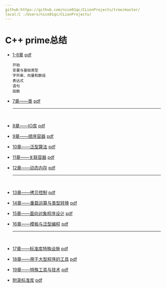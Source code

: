 ```yaml
---
github:https://github.com/nice01qc/CLionProjects/tree/master/
local:C :/Users/nice01qc/CLionProjects/
---
```


# C++ prime总结

- [1-6章](https://github.com/nice01qc/CLionProjects/tree/master/cppprime1-6/READNE.md)  [pdf](https://github.com/nice01qc/CLionProjects/tree/master/cppprime1-6/1-6.pdf)

  ```
  开始
  变量与基础类型
  字符串、向量和数组
  表达式
  语句
  函数
  ```

- [7章——类](https://github.com/nice01qc/CLionProjects/tree/master/cppprime7/READNE.md)  [pdf](https://github.com/nice01qc/CLionProjects/tree/master/cppprime7/7.pdf)

  ------

  ​


- [8章——IO库](https://github.com/nice01qc/CLionProjects/tree/master/cppprime8/READNE.md) [pdf](https://github.com/nice01qc/CLionProjects/tree/master/cppprime8/8.pdf)

- [9章——顺序容器](https://github.com/nice01qc/CLionProjects/tree/master/cppprime9/READNE.md) [pdf](https://github.com/nice01qc/CLionProjects/tree/master/cppprime9/9.pdf)

- [10章——泛型算法](https://github.com/nice01qc/CLionProjects/tree/master/cppprime10/READNE.md) [pdf](https://github.com/nice01qc/CLionProjects/tree/master/cppprime10/10.pdf)

- [11章——关联容器](https://github.com/nice01qc/CLionProjects/tree/master/cppprime11/READNE.md) [pdf](https://github.com/nice01qc/CLionProjects/tree/master/cppprime11/11.pdf)

- [12章——动态内存](https://github.com/nice01qc/CLionProjects/tree/master/cppprime12/READNE.md) [pdf](https://github.com/nice01qc/CLionProjects/tree/master/cppprime12/12.pdf)

  ------

  ​

- [13章——拷贝控制](https://github.com/nice01qc/CLionProjects/tree/master/cppprime13/READNE.md) [pdf](https://github.com/nice01qc/CLionProjects/tree/master/cppprime13/13.pdf)

- [14章——重载运算与类型转换]() [pdf]()

- [15章——面向对象程序设计]() [pdf]()

- [16章——模板与泛型编程]() [pdf]()

  ------

  ​

- [17章——标准库特殊设施]() [pdf]()

- [18章——用于大型程序的工具]() [pdf]()

- [19章——特殊工具与技术]() [pdf]()

- [附录标准库]() [pdf]()


